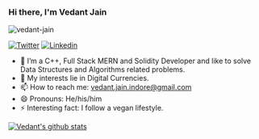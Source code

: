 ### Hi there, I'm **Vedant Jain** 

<p align="left"> <img src="https://komarev.com/ghpvc/?username=Vedantjn&label=Views&color=blue&style=plastic" alt="vedant-jain" /> </p>

[![Twitter](https://img.shields.io/twitter/follow/Vedantjn?style=social)](https://twitter.com/VedantJn)
[![Linkedin](https://img.shields.io/badge/-LinkedIn-blue?style=flat-square&logo=Linkedin&logoColor=white&link=https://www.linkedin.com/in/vedant-jain-192915194/)](https://www.linkedin.com/in/vedant-jain-192915194/)

- 🌱 I’m a C++, Full Stack MERN and Solidity Developer and like to solve Data Structures and Algorithms related problems.
- 💬 My interests lie in Digital Currencies.
- 📫 How to reach me: vedant.jain.indore@gmail.com
- 😄 Pronouns: He/his/him
- ⚡ Interesting fact: I follow a vegan lifestyle.

[![Vedant's github stats](https://github-readme-stats.vercel.app/api?username=Vedantjn&theme=merko&show_icons=true)](https://github.com/Vedantjn/github-readme-stats)
